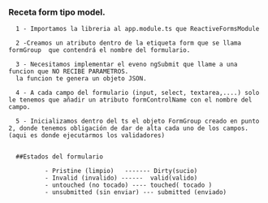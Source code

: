 ### Receta form tipo model.

      1 - Importamos la libreria al app.module.ts que ReactiveFormsModule
      
      2 -Creamos un atributo dentro de la etiqueta form que se llama formGroup  que contendrá el nombre del formulario.

      3 - Necesitamos implementar el eveno ngSubmit que llame a una funcion que NO RECIBE PARAMETROS.
      la funcion te genera un objeto JSON.

      4 - A cada campo del formulario (input, select, textarea,....) solo le tenemos que añadir un atributo formControlName con el nombre del campo.

      5 - Inicializamos dentro del ts el objeto FormGroup creado en punto 2, donde tenemos obligación de dar de alta cada uno de los campos. (aqui es donde ejecutarmos los validadores)


      ##Estados del formulario

              - Pristine (limpio)   ------- Dirty(sucio)
              - Invalid (invalido) ------  valid(valido)
              - untouched (no tocado) ---- touched( tocado )
              - unsubmitted (sin enviar) --- submitted (enviado)

